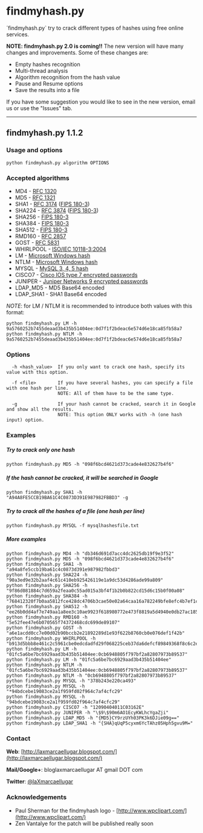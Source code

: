 # findmyhash.py

´findmyhash.py` try to crack different types of hashes using free online services.

**NOTE: findmyhash.py 2.0 is coming!!** The new version will have many changes and improvements. Some of these changes are:

* Empty hashes recognition
* Multi-thread analysis
* Algorithm recognition from the hash value
* Pause and Resume options
* Save the results into a file

If you have some suggestion you would like to see in the new version, email us or use the "Issues" tab.

---

## findmyhash.py 1.1.2

### Usage and options

```shell
python findmyhash.py algorithm OPTIONS
```

### Accepted algorithms

* MD4 - [RFC 1320](http://www.ietf.org/rfc/rfc1320.txt)
* MD5 - [RFC 1321](http://www.ietf.org/rfc/rfc1321.txt)
* SHA1 - [RFC 3174](http://www.ietf.org/rfc/rfc3174.txt) ([FIPS 180-3](http://csrc.nist.gov/publications/fips/fips180-3/fips180-3_final.pdf))
* SHA224 - [RFC 3874](http://www.ietf.org/rfc/rfc3874.txt) ([FIPS 180-3](http://csrc.nist.gov/publications/fips/fips180-3/fips180-3_final.pdf))
* SHA256 - [FIPS 180-3](http://csrc.nist.gov/publications/fips/fips180-3/fips180-3_final.pdf)
* SHA384 - [FIPS 180-3](http://csrc.nist.gov/publications/fips/fips180-3/fips180-3_final.pdf)
* SHA512 - [FIPS 180-3](http://csrc.nist.gov/publications/fips/fips180-3/fips180-3_final.pdf)
* RMD160 - [RFC 2857](http://www.ietf.org/rfc/rfc2857.txt)
* GOST - [RFC 5831](http://www.ietf.org/rfc/rfc5831.txt)
* WHIRLPOOL - [ISO/IEC 10118-3:2004](http://www.iso.org/iso/iso_catalogue/catalogue_tc/catalogue_detail.htm?csnumber=39876)
* LM - [Microsoft Windows hash](http://technet.microsoft.com/en-us/library/dd277300.aspx)
* NTLM - [Microsoft Windows hash](http://technet.microsoft.com/en-us/library/dd277300.aspx)
* MYSQL - [MySQL 3, 4, 5 hash](http://dev.mysql.com/doc/refman/5.5/en/password-hashing.html)
* CISCO7 - [Cisco IOS type 7 encrypted passwords](http://www.cisco.com/en/US/tech/tk59/technologies_tech_note09186a00809d38a7.shtml)
* JUNIPER - [Juniper Networks $9$ encrypted passwords](http://www.juniper.net/techpubs/en_US/junos10.2/topics/task/configuration/snmpv3-encrypton-type-configuring-junos-nm.html)
* LDAP_MD5 - MD5 Base64 encoded
* LDAP_SHA1 - SHA1 Base64 encoded

_NOTE_: for LM / NTLM it is recommended to introduce both values with this format:

```shell
python findmyhash.py LM -h 9a5760252b7455deaad3b435b51404ee:0d7f1f2bdeac6e574d6e18ca85fb58a7
python findmyhash.py NTLM -h 9a5760252b7455deaad3b435b51404ee:0d7f1f2bdeac6e574d6e18ca85fb58a7
```

### Options


```
  -h <hash_value>  If you only want to crack one hash, specify its value with this option.

  -f <file>        If you have several hashes, you can specify a file with one hash per line.
                   NOTE: All of them have to be the same type.

  -g               If your hash cannot be cracked, search it in Google and show all the results.
                   NOTE: This option ONLY works with -h (one hash input) option.
```

### Examples

##### Try to crack only one hash

```shell
python findmyhash.py MD5 -h "098f6bcd4621d373cade4e832627b4f6"
```

##### If the hash cannot be cracked, it will be searched in Google

```shell
python findmyhash.py SHA1 -h "A94A8FE5CCB19BA61C4C0873D391E987982FBBD3" -g
```

##### Try to crack all the hashes of a file (one hash per line)

```shell
python findmyhash.py MYSQL -f mysqlhashesfile.txt
```

##### More examples

```shell
python findmyhash.py MD4 -h "db346d691d7acc4dc2625db19f9e3f52"
python findmyhash.py MD5 -h "098f6bcd4621d373cade4e832627b4f6"
python findmyhash.py SHA1 -h "a94a8fe5ccb19ba61c4c0873d391e987982fbbd3"
python findmyhash.py SHA224 -h "90a3ed9e32b2aaf4c61c410eb925426119e1a9dc53d4286ade99a809"
python findmyhash.py SHA256 -h "9f86d081884c7d659a2feaa0c55ad015a3bf4f1b2b0b822cd15d6c15b0f00a08"
python findmyhash.py SHA384 -h "768412320f7b0aa5812fce428dc4706b3cae50e02a64caa16a782249bfe8efc4b7ef1ccb126255d196047dfedf17a0a9"
python findmyhash.py SHA512 -h "ee26b0dd4af7e749aa1a8ee3c10ae9923f618980772e473f8819a5d4940e0db27ac185f8a0e1d5f84f88bc887fd67b143732c304cc5fa9ad8e6f57f50028a8ff"
python findmyhash.py RMD160 -h "5e52fee47e6b070565f74372468cdc699de89107"
python findmyhash.py GOST -h "a6e1acdd0cc7e00d02b90bccb2e21892289d1e93f622b8760cb0e076def1f42b"
python findmyhash.py WHIRLPOOL -h "b913d5bbb8e461c2c5961cbe0edcdadfd29f068225ceb37da6defcf89849368f8c6c2eb6a4c4ac75775d032a0ecfdfe8550573062b653fe92fc7b8fb3b7be8d6"
python findmyhash.py LM -h "01fc5a6be7bc6929aad3b435b51404ee:0cb6948805f797bf2a82807973b89537"
python findmyhash.py LM -h "01fc5a6be7bc6929aad3b435b51404ee"
python findmyhash.py NTLM -h "01fc5a6be7bc6929aad3b435b51404ee:0cb6948805f797bf2a82807973b89537"
python findmyhash.py NTLM -h "0cb6948805f797bf2a82807973b89537"
python findmyhash.py MYSQL -h "378b243e220ca493"
python findmyhash.py MYSQL -h "*94bdcebe19083ce2a1f959fd02f964c7af4cfc29"
python findmyhash.py MYSQL -h "94bdcebe19083ce2a1f959fd02f964c7af4cfc29"
python findmyhash.py CISCO7 -h "12090404011C03162E"
python findmyhash.py JUNIPER -h "\$9\$90m6AO1EcyKWLhcYgaZji"
python findmyhash.py LDAP_MD5 -h "{MD5}CY9rzUYh03PK3k6DJie09g=="
python findmyhash.py LDAP_SHA1 -h "{SHA}qUqP5cyxm6YcTAhz05Hph5gvu9M="
```

### Contact

__Web__: [http://laxmarcaellugar.blogspot.com/](http://laxmarcaellugar.blogspot.com/)

__Mail/Google+__: bloglaxmarcaellugar AT gmail DOT com

__Twitter__: [@laXmarcaellugar](https://twitter.com/laXmarcaellugar)

### Acknowledgements

* Paul Sherman for the findmyhash logo - [http://www.wpclipart.com/](http://www.wpclipart.com/)
* Zen Vantalye for the patch will be published really soon
